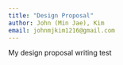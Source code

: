 ```yaml
---
title: "Design Proposal"
author: John (Min Jae), Kim
email: johnmjkim1216@gmail.com
---
```


My design proposal writing test

